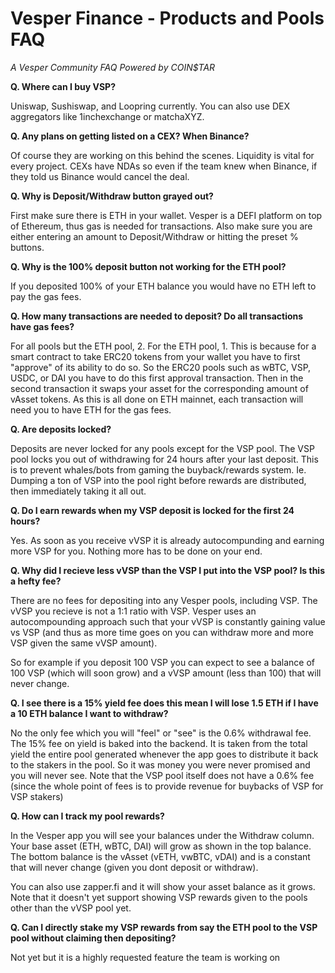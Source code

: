 # Vesper Finance - Products and Pools FAQ

*A Vesper Community FAQ Powered by COIN$TAR*

**Q. Where can I buy VSP?**

Uniswap, Sushiswap, and Loopring currently. You can also use DEX aggregators like 1inchexchange or matchaXYZ.

**Q. Any plans on getting listed on a CEX? When Binance?**

Of course they are working on this behind the scenes. Liquidity is vital for every project. CEXs have NDAs so even if the team knew when Binance, if they told us Binance would cancel the deal. 

**Q. Why is Deposit/Withdraw button grayed out?**

First make sure there is ETH in your wallet. Vesper is a DEFI platform on top of Ethereum, thus gas is needed for transactions. Also make sure you are either entering an amount to Deposit/Withdraw or hitting the preset % buttons.

**Q. Why is the 100% deposit button not working for the ETH pool?**

If you deposited 100% of your ETH balance you would have no ETH left to pay the gas fees. 

**Q. How many transactions are needed to deposit? Do all transactions have gas fees?**

For all pools but the ETH pool, 2. For the ETH pool, 1. This is because for a smart contract to take ERC20 tokens from your wallet you have to first "approve" of its ability to do so. So the ERC20 pools such as wBTC, VSP, USDC, or DAI you have to do this first approval transaction. Then in the second transaction it swaps your asset for the corresponding amount of vAsset tokens. As this is all done on ETH mainnet, each transaction will need you to have ETH for the gas fees. 

**Q. Are deposits locked?**

Deposits are never locked for any pools except for the VSP pool. The VSP pool locks you out of withdrawing for 24 hours after your last deposit. This is to prevent whales/bots from gaming the buyback/rewards system. Ie. Dumping a ton of VSP into the pool right before rewards are distributed, then immediately taking it all out. 

**Q. Do I earn rewards when my VSP deposit is locked for the first 24 hours?**

Yes. As soon as you receive vVSP it is already autocompunding and earning more VSP for you. Nothing more has to be done on your end. 

**Q. Why did I recieve less vVSP than the VSP I put into the VSP pool? Is this a hefty fee?**

There are no fees for depositing into any Vesper pools, including VSP. The vVSP you recieve is not a 1:1 ratio with VSP. Vesper uses an autocompounding approach such that your vVSP is constantly gaining value vs VSP (and thus as more time goes on you can withdraw more and more VSP given the same vVSP amount). 

So for example if you deposit 100 VSP you can expect to see a balance of 100 VSP (which will soon grow) and a vVSP amount (less than 100) that will never change.

**Q. I see there is a 15% yield fee does this mean I will lose 1.5 ETH if I have a 10 ETH balance I want to withdraw?**

No the only fee which you will "feel" or "see" is the 0.6% withdrawal fee. The 15% fee on yield is baked into the backend. It is taken from the total yield the entire pool generated whenever the app goes to distribute it back to the stakers in the pool. So it was money you were never promised and you will never see. Note that the VSP pool itself does not have a 0.6% fee (since the whole point of fees is to provide revenue for buybacks of VSP for VSP stakers)

**Q. How can I track my pool rewards?**

In the Vesper app you will see your balances under the Withdraw column. Your base asset (ETH, wBTC, DAI) will grow as shown in the top balance. The bottom balance is the vAsset (vETH, vwBTC, vDAI) and is a constant that will never change (given you dont deposit or withdraw). 

You can also use zapper.fi and it will show your asset balance as it grows. Note that it doesn't yet support showing VSP rewards given to the pools other than the vVSP pool yet. 

**Q. Can I directly stake my VSP rewards from say the ETH pool to the VSP pool without claiming then depositing?**

Not yet but it is a highly requested feature the team is working on
